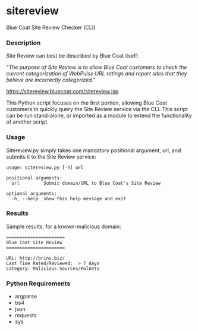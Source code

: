 # sitereview
Blue Coat Site Review Checker (CLI)

### Description

Site Review can best be described by Blue Coat itself:

*"The purpose of Site Review is to allow Blue Coat customers to check the current categorization of WebPulse URL ratings and report sites that they believe are incorrectly categorized."*

https://sitereview.bluecoat.com/sitereview.jsp

This Python script focuses on the first portion, allowing Blue Coat customers to quickly query the Site Review service via the CLI. This script can be run stand-alone, or imported as a module to extend the functionality of another script.

### Usage

Sitereview.py simply takes one mandatory positional argument, url, and submits it to the Site Review service:

```
usage: sitereview.py [-h] url

positional arguments:
  url         Submit domain/URL to Blue Coat's Site Review

optional arguments:
  -h, --help  show this help message and exit
```

### Results

Sample results, for a known-malicious domain:

```
======================
Blue Coat Site Review
======================

URL: http://brins.biz/
Last Time Rated/Reviewed:  > 7 days
Category: Malicious Sources/Malnets
```

### Python Requirements

* argparse
* bs4
* json
* requests
* sys

